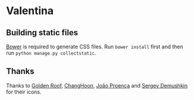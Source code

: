 # Valentina

## Building static files

[Bower](http://bower.io) is required to generate CSS files. Run `bower install` first and then run `python manage.py collectstatic`.

## Thanks

Thanks to [Golden Roof](https://thenounproject.com/term/settings/134561), [ChangHoon](https://thenounproject.com/term/log-out/76004/), [João Proença](https://thenounproject.com/term/search/123746/) and [Sergey Demushkin](https://thenounproject.com/term/report/135792/) for their icons.